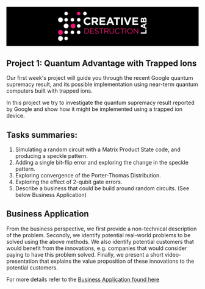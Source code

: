 ![CDL 2020 Cohort Project](../figures/CDL_logo.jpg)
## Project 1: Quantum Advantage with Trapped Ions 

Our first week's project will guide you through the recent Google quantum supremacy result, and its possible implementation using near-term quantum computers built with trapped ions.

In this project we try to investigate the quantum supremacy result reported by Google and show how it might be implemented using a trapped ion device.


## Tasks summaries:

1. Simulating a random circuit with a Matrix Product State code, and producing a speckle pattern.
2. Adding a single bit-flip error and exploring the change in the speckle pattern.
3. Exploring convergence of the Porter-Thomas Distribution.
4. Exploring the effect of 2-qubit gate errors.
5. Describe a business that could be build around random circuits.  (See below Business Application)

## Business Application

From the business perspective, we first provide a non-technical description of the problem. Secondly, we identify potential real-world problems to be solved using the above methods. We also identify potential customers that would benefit from the innovations, e.g. companies that would consider paying to have this problem solved. Finally, we present a short video-presentation that explains the value proposition of these innovations to the potential customers.

For more details refer to the [Business Application found here](./Business_Application.md)
